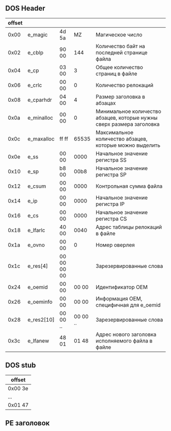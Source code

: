 ## DOS Header
|offset|          |     |       |                                                                     |
|------|----------|-----|-------|---------------------------------------------------------------------|
|0x00  |e_magic   |4d 5a|MZ     |Магическое число                                                     |
|0x02  |e_cblp    |90 00|144    |Количество байт на последней странице файла                          |
|0x04  |e_cp      |03 00|3      |Общее количество страниц в файле                                     |
|0x06  |e_crlc    |00 00|0      |Количество релокаций                                                 |
|0x08  |e_cparhdr |04 00|4      |Размер заголовка в абзацах                                           |
|0x0a  |e_minalloc|00 00|0      |Минимальное количество абзацев, которые нужны сверх размера заголовка|
|0x0c  |e_maxalloc|ff ff|65535  |Максимальное количество абзацев, которые можно выделить              |
|0x0e  |e_ss      |00 00|0000   |Начальное значение регистра SS                                       |
|0x10  |e_sp      |b8 00|00b8   |Начальное значение регистра SP                                       |
|0x12  |e_csum    |00 00|0000   |Контрольная сумма файла                                              |
|0x14  |e_ip      |00 00|0000   |Начальное значение регистра IP                                       |
|0x16  |e_cs      |00 00|0000   |Начальное значение регистра CS                                       |
|0x18  |e_lfarlc  |40 00|0040   |Адрес таблицы релокаций в файле                                      |
|0x1a  |e_ovno    |00 00|0      |Номер оверлея                                                        |
|0x1c  |e_res[4]  |00 00 00 00| |Зарезервированные слова                                              |
|0x24  |e_oemid   |00 00|00 00  |Идентификатор OEM                                                    |
|0x26  |e_oeminfo |00 00|00 00  |Информация OEM, специфичная для e_oemid                              |
|0x28  |e_res2[10]|00 00 ..|00 00 ..  |Зарезервированные слова                                        |
|0x3c  |e_lfanew  |48 01 |01 48 |Адрес нового заголовка исполняемого файла в файле                    |

## DOS stub
|offset  |
|--------|
|0x00 3e |
|...     |
|0x01 47 |

## PE заголовок
